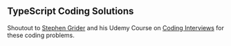 ## TypeScript Coding Solutions

Shoutout to [Stephen Grider](https://www.udemy.com/user/sgslo/) and his Udemy Course on [Coding Interviews](https://www.udemy.com/course/coding-interview-bootcamp-algorithms-and-data-structure/) for these coding problems.
